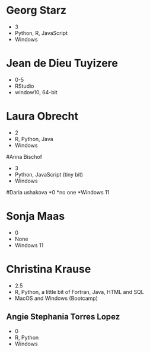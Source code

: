 # Georg Starz
* 3
* Python, R, JavaScript
* Windows

# Jean de Dieu Tuyizere
* 0-5
* RStudio
* window10, 64-bit

# Laura Obrecht
* 2
* R, Python, Java
* Windows

#Anna Bischof
* 3
* Python, JavaScript (tiny bit)
* Windows

#Daria ushakova
*0
*no one
*Windows 11

# Sonja Maas
* 0
* None
* Windows 11

# Christina Krause
* 2.5
* R, Python, a little bit of Fortran, Java, HTML and SQL
* MacOS and Windows (Bootcamp)

## Angie Stephania Torres Lopez

* 0
* R, Python
* Windows
